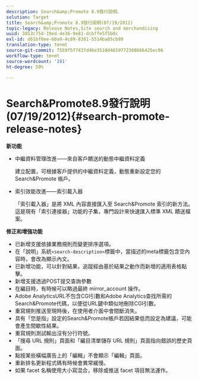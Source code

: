 ```yaml
---
description: Search&amp;Promote 8.9發行說明。
solution: Target
title: Search&amp;Promote 8.9發行說明(07/19/2012)
topic-legacy: Release Notes,Site search and merchandising
uuid: 3853c75d-19ed-4e36-9e81-dcbffe5f5b0c
exl-id: d61bf0ee-60a9-4c89-8381-5514ba85cb99
translation-type: tm+mt
source-git-commit: 7559f5f7437d46e3510d4659772308666425ec96
workflow-type: tm+mt
source-wordcount: '281'
ht-degree: 59%

---
```


# Search&amp;Promote8.9發行說明(07/19/2012){#search-promote-release-notes}

**新功能**

* 中繼資料管理改進——來自客戶饋送的動態中繼資料定義

   建立配置，可根據客戶提供的中繼資料定義，動態重新設定您的 Search&amp;Promote 帳戶。
* 索引效能改進——索引載入器

   「索引載入器」是將 XML 內容直接匯入至 Search&amp;Promote 索引的新方法。這是現有「索引連接器」功能的子集，專門設計來快速匯入標準 XML 饋送檔案。

**修正和增強功能**

* 已新增支援依據業務規則而變更排序選項。
* 在「說明」系統`<search-description>`標籤中，當描述的meta標籤包含空內容時，會改為顯示內文。
* 已新增功能，可以針對結果，追蹤經由基於結果之動作而新增的適用表格點擊。
* 新增支援透過POST提交查詢參數
* 在編目時，有時候可以略過最終 mirror_account 操作。
* Adobe AnalyticsURL不包含CGI引數和Adobe Analytics查找所需的Search&amp;Promote代碼，以便從URL鍵中類似地刪除CGI引數。
* 重寫規則推送至現時後，在使用者介面中會間斷消失。
* 具有「您是指」設定的Search&amp;Promote帳戶若因結果低而設定為建議，可能會產生間歇性結果。
* 重寫規則測試輸出沒有分行符號。
* 「搜尋 URL 規則」頁面和「編目清單儲存 URL 規則」頁面指向錯誤的歷史頁面。
* 點按某些橫幅廣告上的「編輯」不會顯示「編輯」頁面。
* 重新排名更新程式碼有時候會異常緩慢。
* 如果 facet 名稱使用大小寫混合，移除或推送 facet 項目無法運作。
